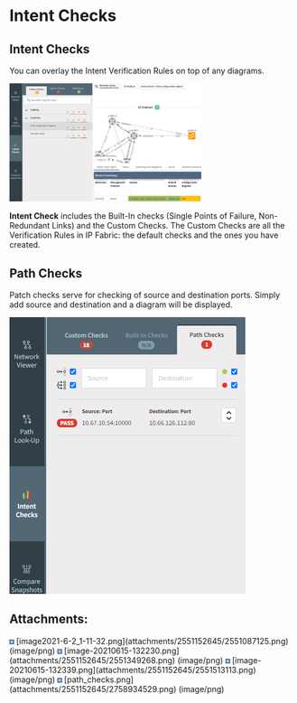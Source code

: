# Intent Checks

## **Intent Checks**

You can overlay the Intent Verification Rules on top of any diagrams.

<img src="attachments/2551152645/2551349268.png?width=340" class="image-left" loading="lazy" data-image-src="attachments/2551152645/2551349268.png" data-height="671" data-width="1089" data-unresolved-comment-count="0" data-linked-resource-id="2551349268" data-linked-resource-version="1" data-linked-resource-type="attachment" data-linked-resource-default-alias="image-20210615-132230.png" data-base-url="https://ipfabric.atlassian.net/wiki" data-linked-resource-content-type="image/png" data-linked-resource-container-id="2551152645" data-linked-resource-container-version="7" data-media-id="2e160329-beaf-4401-80d6-dac4e23ae571" data-media-type="file" width="340" />

**Intent Check** includes the Built-In checks (Single Points of Failure,
Non-Redundant Links) and the Custom Checks. The Custom Checks are all
the Verification Rules in IP Fabric: the default checks and the ones you
have created.

## Path Checks

Patch checks serve for checking of source and destination ports. Simply
add source and destination and a diagram will be displayed.

<img src="attachments/2551152645/2758934529.png" class="image-left" loading="lazy" data-image-src="attachments/2551152645/2758934529.png" data-height="368" data-width="313" data-unresolved-comment-count="0" data-linked-resource-id="2758934529" data-linked-resource-version="1" data-linked-resource-type="attachment" data-linked-resource-default-alias="path_checks.png" data-base-url="https://ipfabric.atlassian.net/wiki" data-linked-resource-content-type="image/png" data-linked-resource-container-id="2551152645" data-linked-resource-container-version="7" data-media-id="a26ac9c5-7ec5-4222-8306-d8e9982753f1" data-media-type="file" />

<div class="pageSectionHeader">

## Attachments:

</div>

<div class="greybox" align="left">

<img src="images/icons/bullet_blue.gif" width="8" height="8" />
[image2021-6-2_1-11-32.png](attachments/2551152645/2551087125.png)
(image/png)  
<img src="images/icons/bullet_blue.gif" width="8" height="8" />
[image-20210615-132230.png](attachments/2551152645/2551349268.png)
(image/png)  
<img src="images/icons/bullet_blue.gif" width="8" height="8" />
[image-20210615-132339.png](attachments/2551152645/2551513113.png)
(image/png)  
<img src="images/icons/bullet_blue.gif" width="8" height="8" />
[path_checks.png](attachments/2551152645/2758934529.png) (image/png)  

</div>
